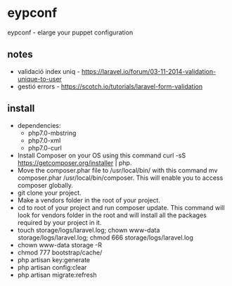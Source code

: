 # eypconf
eypconf - elarge your puppet configuration

## notes

* validació index uniq - https://laravel.io/forum/03-11-2014-validation-unique-to-user
* gestió errors - https://scotch.io/tutorials/laravel-form-validation

## install

* dependencies:
  * php7.0-mbstring
  * php7.0-xml
  * php7.0-curl
* Install Composer on your OS using this command curl -sS https://getcomposer.org/installer | php.
* Move the composer.phar file to /usr/local/bin/ with this command mv composer.phar /usr/local/bin/composer. This will enable you to access composer globally.
* git clone your project.
* Make a vendors folder in the root of your project.
* cd to root of your project and run composer update. This command will look for vendors folder in the root and will install all the packages required by your project in it.
* touch storage/logs/laravel.log; chown www-data storage/logs/laravel.log; chmod 666 storage/logs/laravel.log
* chown www-data storage -R
* chmod 777 bootstrap/cache/
* php artisan key:generate
* php artisan config:clear
* php artisan migrate:refresh
